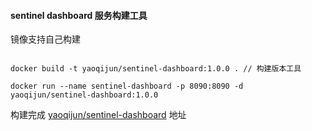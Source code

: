 
#### sentinel dashboard 服务构建工具

镜像支持自己构建
```shell

docker build -t yaoqijun/sentinel-dashboard:1.0.0 . // 构建版本工具

docker run --name sentinel-dashboard -p 8090:8090 -d yaoqijun/sentinel-dashboard:1.0.0

```
构建完成 [yaoqijun/sentinel-dashboard](https://hub.docker.com/repository/docker/yaoqijun/sentinel-dashboard) 地址